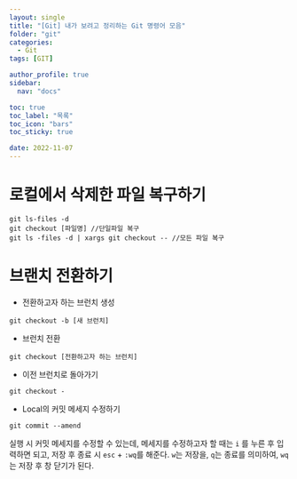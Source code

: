 ```yaml
---
layout: single
title: "[Git] 내가 보려고 정리하는 Git 명령어 모음"
folder: "git"
categories:
  - Git
tags: [GIT]

author_profile: true
sidebar:
  nav: "docs"

toc: true
toc_label: "목록"
toc_icon: "bars"
toc_sticky: true

date: 2022-11-07
---
```


# 로컬에서 삭제한 파일 복구하기

```
git ls-files -d
git checkout [파일명] //단일파일 복구
git ls -files -d | xargs git checkout -- //모든 파일 복구
```

# 브랜치 전환하기

- 전환하고자 하는 브런치 생성

```
git checkout -b [새 브런치]
```

- 브런치 전환

```
git checkout [전환하고자 하는 브런치]
```

- 이전 브런치로 돌아가기

```
git checkout -
```

- Local의 커밋 메세지 수정하기

```
git commit --amend
```

실행 시 커밋 메세지를 수정할 수 있는데, 메세지를 수정하고자 할 때는 `i` 를 누른 후 입력하면 되고, 저장 후 종료 시 `esc` + `:wq`를 해준다.
`w`는 저장을, `q`는 종료를 의미하여, `wq`는 저장 후 창 닫기가 된다.
